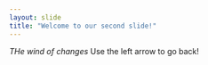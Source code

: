 ```yaml
---
layout: slide
title: "Welcome to our second slide!"
---
```

*THe wind of changes*
Use the left arrow to go back!
